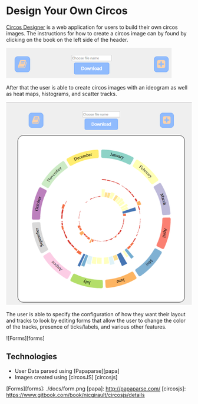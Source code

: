 # Design Your Own Circos

[Circos Designer][circos] is a web application for users to build their own circos images. The instructions for how to create a circos image can by found by clicking on the book on the left side of the header. 

![header][toggle]

After that the user is able to create circos images with an ideogram as well as heat maps, histograms, and scatter tracks.

![Circos_image][circos_image]

The user is able to specify the configuration of how they want their layout and tracks to look by editing forms that allow the user to change the color of the tracks, presence of ticks/labels, and various other features.

![Forms][forms]

## Technologies

- User Data parsed using [Papaparse][papa]
- Images created using [circosJS] [circosjs]



[circos]: https://jdgronewold.github.io/Circos_project/
[toggle]: ./docs/toggle.png
[circos_image]: ./docs/circos.png
[Forms][forms]: ./docs/form.png
[papa]: http://papaparse.com/
[circosjs]: https://www.gitbook.com/book/nicgirault/circosjs/details
